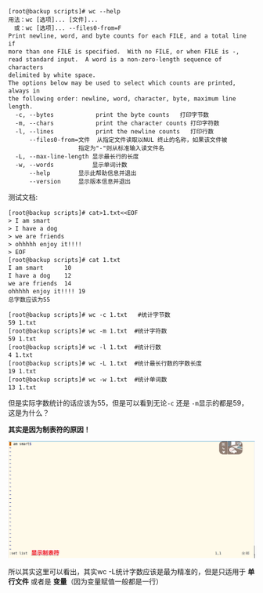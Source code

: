 ```shell
[root@backup scripts]# wc --help
用法：wc [选项]... [文件]...
　或：wc [选项]... --files0-from=F
Print newline, word, and byte counts for each FILE, and a total line if
more than one FILE is specified.  With no FILE, or when FILE is -,
read standard input.  A word is a non-zero-length sequence of characters
delimited by white space.
The options below may be used to select which counts are printed, always in
the following order: newline, word, character, byte, maximum line length.
  -c, --bytes            print the byte counts   打印字节数
  -m, --chars            print the character counts 打印字符数
  -l, --lines            print the newline counts   打印行数
      --files0-from=文件	从指定文件读取以NUL 终止的名称，如果该文件被
					指定为"-"则从标准输入读文件名
  -L, --max-line-length	显示最长行的长度
  -w, --words			显示单词计数
      --help		显示此帮助信息并退出
      --version		显示版本信息并退出
```

测试文档:
```shell
[root@backup scripts]# cat>1.txt<<EOF
> I am smart
> I have a dog
> we are friends
> ohhhhh enjoy it!!!!
> EOF
[root@backup scripts]# cat 1.txt 
I am smart      10
I have a dog    12
we are friends  14
ohhhhh enjoy it!!!! 19
总字数应该为55
```
```shell
[root@backup scripts]# wc -c 1.txt   #统计字节数
59 1.txt
[root@backup scripts]# wc -m 1.txt  #统计字符数
59 1.txt
[root@backup scripts]# wc -l 1.txt  #统计行数
4 1.txt
[root@backup scripts]# wc -L 1.txt  #统计最长行数的字数长度
19 1.txt
[root@backup scripts]# wc -w 1.txt  #统计单词数
13 1.txt
```

但是实际字数统计的话应该为55，但是可以看到无论`-c` 还是 `-m`显示的都是59，这是为什么？

**其实是因为制表符的原因！**

![title](https://raw.githubusercontent.com/zzzhbr/notebook-image/master/notebook/2019/09/15/1568532456955-1568532456983.png)

所以其实这里可以看出，其实wc -L统计字数应该是最为精准的，但是只适用于 **单行文件** 或者是 **变量**（因为变量赋值一般都是一行）